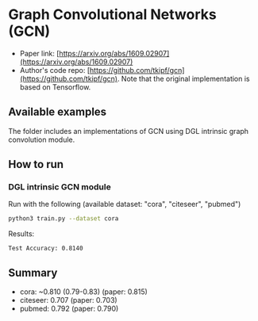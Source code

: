 Graph Convolutional Networks (GCN)
============

- Paper link: [https://arxiv.org/abs/1609.02907](https://arxiv.org/abs/1609.02907)
- Author's code repo: [https://github.com/tkipf/gcn](https://github.com/tkipf/gcn). Note that the original implementation is based on Tensorflow.

Available examples
-----
The folder includes an implementations of GCN using DGL intrinsic graph convolution module.

How to run
-------

### DGL intrinsic GCN module

Run with the following (available dataset: "cora", "citeseer", "pubmed")
```bash
python3 train.py --dataset cora
```
Results:
```
Test Accuracy: 0.8140
```

Summary
-------
* cora: ~0.810 (0.79-0.83) (paper: 0.815)
* citeseer: 0.707 (paper: 0.703)
* pubmed: 0.792 (paper: 0.790)

